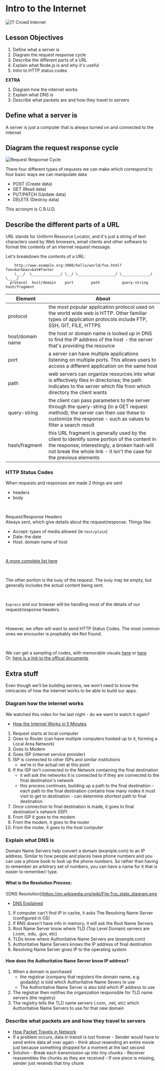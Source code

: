 # Intro to the Internet

![IT Crowd Internet](https://media4.giphy.com/media/GrkrL1cGVv0FW/giphy.gif?cid=ecf05e4761migfyjew7c9mxael4uxp77tz4rcdh6tl4epyus&rid=giphy.gif)

## Lesson Objectives

1. Define what a server is
1. Diagram the request response cycle
1. Describe the different parts of a URL
1. Explain what Node.js is and why it's useful
1. Intro to HTTP status codes

**EXTRA**

1. Diagram how the internet works
1. Explain what DNS is
1. Describe what packets are and how they travel to servers

## Define what a server is

A server is just a computer that is always turned on and connected to the internet

## Diagram the request response cycle

![Request Response Cycle](https://cdn.zapier.com/storage/photos/9ec65c79de8ae54080c1b417540469a6.png)

There four different types of requests we can make which correspond to four basic ways we can manipulate data

- POST (Create data)
- GET (Read data)
- PUT/PATCH (Update data)
- DELETE (Destroy data)

This acronym is C.R.U.D.

## Describe the different parts of a URL

URL stands for Uniform Resource Locator, and it's just a string of text characters used by Web browsers, email clients and other software to format the contents of an internet request message.

Let's breakdown the contents of a URL:

```
    http://www.example.org:3000/hello/world/foo.html?foo=bar&baz=bat#footer
    \___/  \_____________/ \__/ \_________________/ \_____________/ \____/
  protocol  host/domain    port        path          query-string  hash/fragment
```

| Element          | About                                                                                                                                                                                                               |
| ---------------- | ------------------------------------------------------------------------------------------------------------------------------------------------------------------------------------------------------------------- |
| protocol         | the most popular application protocol used on the world wide web is HTTP. Other familiar types of application protocols include FTP, SSH, GIT, FILE, HTTPS                                                          |
| host/domain name | the host or domain name is looked up in DNS to find the IP address of the host - the server that's providing the resource                                                                                           |
| port             | a server can have multiple applications listening on multiple ports. This allows users to access a different application on the same host                                                                           |
| path             | web servers can organize resources into what is effectively files in directories; the path indicates to the server which file from which directory the client wants                                                 |
| query-string     | the client can pass parameters to the server through the query-string (in a GET request method); the server can then use these to customize the response - such as values to filter a search result                 |
| hash/fragment    | this URL fragment is generally used by the client to identify some portion of the content in the response; interestingly, a broken hash will not break the whole link - it isn't the case for the previous elements |

### HTTP Status Codes

When requests and responses are made 2 things are sent
- headers
- body

<br>

Request/Response Headers
<br>
Always sent, which give details about the request/response. Things like:

- Accept: types of media allowed (ie `text/plain`)
- Date: the date
- Host: domain name of host
<br>

[A more complete list here](https://en.wikipedia.org/wiki/List_of_HTTP_header_fields)

<br>

The other portion is the `body` of the request. The `body` may be empty, but generally includes the actual content being sent.

<br>

`Express` and our browser will be handling most of the details of our request/response headers.

<br>

However, we often will want to send HTTP Status Codes. The most common ones we encounter is propbably `404` Not Found.

<br>

We can get a sampling of codes, with memorable visuals [here](https://www.flickr.com/photos/girliemac/sets/72157628409467125/) or [here](https://httpstatusdogs.com/)
<br>
Or, [here is a link to the offical documents](https://www.w3.org/Protocols/rfc2616/rfc2616-sec10.html)

## Extra stuff

Even though we'll be building servers, we won't need to know the intricacies of how the internet works to be able to build our apps.

### Diagram how the internet works

We watched this video for hw last night - do we want to watch it again?

- [How the Internet Works in 5 Minutes](https://www.youtube.com/watch?v=7_LPdttKXPc)

1. Request starts at local computer
1. Goes to Router (can have multiple computers hooked up to it, forming a Local Area Network)
1. Goes to Modem
1. Goes ISP (internet service provider)
1. ISP is connected to other ISPs and similar institutions
   - we're in the actual net at this point
1. If the ISP isn't connected to the Network containing the final destination
   - it will ask the networks it is connected to if they are connected to the final destination's network
   - this process continues, building up a path to the final destination - each path to the final destination contains how many nodes it must visit to get to destination - can determine shortest path to final destination
1. Once connection to final destination is made, it goes to final destination's network (ISP)
1. From ISP it goes to the modem
1. From the modem, it goes to the router
1. From the router, it goes to the host computer

### Explain what DNS is

Domain Name Servers help convert a domain (example.com) to an IP address. Similar to how people and places have phone numbers and you can use a phone book to look up the phone numbers. So rather than having to remember an arbitrary set of numbers, you can have a name for it that is easier to remember/ type.

#### What is the Resolution Process:

![DNS Resolution](https://en.wikipedia.org/wiki/File:Tcp_state_diagram.png

- [DNS Explained](https://www.youtube.com/watch?v=72snZctFFtA)

1. If computer can't find IP in cache, it asks The Resolving Name Server (configured in OS)
1. If RNS doesn't have info in memory, it will ask the Root Name Servers
1. Root Name Server know where TLD (Top Level Domain) servers are (.com, .edu, .gov, etc)
1. TLDs know where Authoritative Name Servers are (example.com)
1. Authoritative Name Servers knows the IP address of final destination
1. Resolving Name Server gives IP to the operating system

#### How does the Authoritative Name Server know IP address?

1. When a domain is purchased
   - the registrar (company that registers the domain name, e.g. godaddy) is told which Authoritative Name Severs to use
   - The Authoritative Name Server is also told which IP address to use
1. The registrar then notifies the organization responsible for TLD name servers (the registry)
1. The registry tells the TLD name servers (.com, .net, etc) which Authoritative Name Servers to use for that new domain

### Describe what packets are and how they travel to servers

- [How Packet Travels in Network](https://www.youtube.com/watch?v=xIuBmOufbls)
- If a problem occurs, data in transit is lost forever - Sender would have to send entire data all over again - think about resending an entire movie just because something dropped for a moment at the last second
- Solution - Break each transmission up into tiny chunks - Receiver reassembles the chunks as they are received - If one piece is missing, sender just resends that tiny chunk
